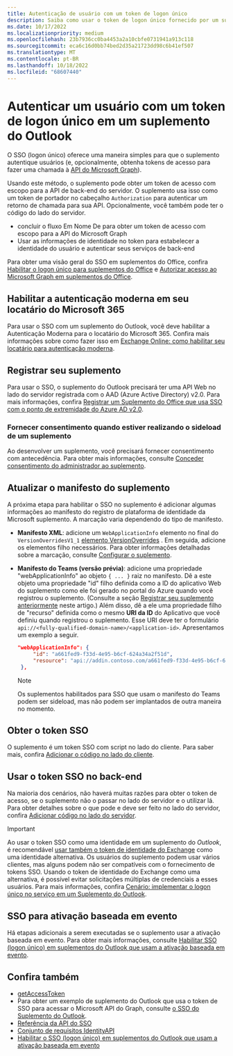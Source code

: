 ```yaml
---
title: Autenticação de usuário com um token de logon único
description: Saiba como usar o token de logon único fornecido por um suplemento do Outlook para implementar o SSO com o serviço.
ms.date: 10/17/2022
ms.localizationpriority: medium
ms.openlocfilehash: 23b7936cc0ba4453a2a10cbfe0731941a913c118
ms.sourcegitcommit: eca6c16d0bb74bed2d35a21723dd98c6b41ef507
ms.translationtype: MT
ms.contentlocale: pt-BR
ms.lasthandoff: 10/18/2022
ms.locfileid: "68607440"
---
```

# <a name="authenticate-a-user-with-a-single-sign-on-token-in-an-outlook-add-in"></a>Autenticar um usuário com um token de logon único em um suplemento do Outlook

O SSO (logon único) oferece uma maneira simples para que o suplemento autentique usuários (e, opcionalmente, obtenha tokens de acesso para fazer uma chamada à [API do Microsoft Graph](/graph/overview)).

Usando este método, o suplemento pode obter um token de acesso com escopo para a API de back-end do servidor. O suplemento usa isso como um token de portador no cabeçalho `Authorization` para autenticar um retorno de chamada para sua API. Opcionalmente, você também pode ter o código do lado do servidor.

- concluir o fluxo Em Nome De para obter um token de acesso com escopo para a API do Microsoft Graph
- Usar as informações de identidade no token para estabelecer a identidade do usuário e autenticar seus serviços de back-end

Para obter uma visão geral do SSO em suplementos do Office, confira [Habilitar o logon único para suplementos do Office](../develop/sso-in-office-add-ins.md) e [Autorizar acesso ao Microsoft Graph em suplementos do Office](../develop/authorize-to-microsoft-graph.md).

## <a name="enable-modern-authentication-in-your-microsoft-365-tenancy"></a>Habilitar a autenticação moderna em seu locatário do Microsoft 365

Para usar o SSO com um suplemento do Outlook, você deve habilitar a Autenticação Moderna para o locatário do Microsoft 365. Confira mais informações sobre como fazer isso em [Exchange Online: como habilitar seu locatário para autenticação moderna](https://social.technet.microsoft.com/wiki/contents/articles/32711.exchange-online-how-to-enable-your-tenant-for-modern-authentication.aspx).

## <a name="register-your-add-in"></a>Registrar seu suplemento

Para usar o SSO, o suplemento do Outlook precisará ter uma API Web no lado do servidor registrada com o AAD (Azure Active Directory) v2.0. Para mais informações, confira [Registrar um Suplemento do Office que usa SSO com o ponto de extremidade do Azure AD v2.0](../develop/register-sso-add-in-aad-v2.md).

### <a name="provide-consent-when-sideloading-an-add-in"></a>Fornecer consentimento quando estiver realizando o sideload de um suplemento

Ao desenvolver um suplemento, você precisará fornecer consentimento com antecedência. Para obter mais informações, consulte [Conceder consentimento do administrador ao suplemento](../develop/grant-admin-consent-to-an-add-in.md).

## <a name="update-the-add-in-manifest"></a>Atualizar o manifesto do suplemento

A próxima etapa para habilitar o SSO no suplemento é adicionar algumas informações ao manifesto do registro de plataforma de identidade da Microsoft suplemento. A marcação varia dependendo do tipo de manifesto.

- **Manifesto XML**: adicione um `WebApplicationInfo` elemento no final do `VersionOverridesV1_1` [elemento VersionOverrides](/javascript/api/manifest/versionoverrides) . Em seguida, adicione os elementos filho necessários. Para obter informações detalhadas sobre a marcação, consulte [Configurar o suplemento](../develop/sso-in-office-add-ins.md#configure-the-add-in).
- **Manifesto do Teams (versão prévia)**: adicione uma propriedade "webApplicationInfo" ao objeto `{ ... }` raiz no manifesto. Dê a este objeto uma propriedade "id" filho definida como a ID do aplicativo Web do suplemento como ele foi gerado no portal do Azure quando você registrou o suplemento. (Consulte a seção [Registrar seu suplemento anteriormente](#register-your-add-in) neste artigo.) Além disso, dê a ele uma propriedade filho de "recurso" definida como o mesmo **URI da ID** do Aplicativo que você definiu quando registrou o suplemento. Esse URI deve ter o formulário `api://<fully-qualified-domain-name>/<application-id>`. Apresentamos um exemplo a seguir.

   ```json
   "webApplicationInfo": {
        "id": "a661fed9-f33d-4e95-b6cf-624a34a2f51d",
        "resource": "api://addin.contoso.com/a661fed9-f33d-4e95-b6cf-624a34a2f51d"
    },
   ```

  > [!NOTE]
  > Os suplementos habilitados para SSO que usam o manifesto do Teams podem ser sideload, mas não podem ser implantados de outra maneira no momento.

## <a name="get-the-sso-token"></a>Obter o token SSO

O suplemento é um token SSO com script no lado do cliente. Para saber mais, confira [Adicionar o código no lado do cliente](../develop/sso-in-office-add-ins.md#add-client-side-code).

## <a name="use-the-sso-token-at-the-back-end"></a>Usar o token SSO no back-end

Na maioria dos cenários, não haverá muitas razões para obter o token de acesso, se o suplemento não o passar no lado do servidor e o utilizar lá. Para obter detalhes sobre o que pode e deve ser feito no lado do servidor, confira [Adicionar código no lado do servidor](../develop/sso-in-office-add-ins.md#pass-the-access-token-to-server-side-code).

> [!IMPORTANT]
> Ao usar o token SSO como uma identidade em um suplemento do *Outlook*, é recomendável [usar também o token de identidade do Exchange](authenticate-a-user-with-an-identity-token.md) como uma identidade alternativa. Os usuários do suplemento podem usar vários clientes, mas alguns podem não ser compatíveis com o fornecimento de tokens SSO. Usando o token de identidade do Exchange como uma alternativa, é possível evitar solicitações múltiplas de credenciais a esses usuários. Para mais informações, confira [Cenário: implementar o logon único no serviço em um Suplemento do Outlook](implement-sso-in-outlook-add-in.md).

## <a name="sso-for-event-based-activation"></a>SSO para ativação baseada em evento

Há etapas adicionais a serem executadas se o suplemento usar a ativação baseada em evento. Para obter mais informações, consulte [Habilitar SSO (logon único) em suplementos do Outlook que usam a ativação baseada em evento](use-sso-in-event-based-activation.md).

## <a name="see-also"></a>Confira também

- [getAccessToken](/javascript/api/office-runtime/officeruntime.auth#office-runtime-officeruntime-auth-getaccesstoken-member(1))
- Para obter um exemplo de suplemento do Outlook que usa o token de SSO para acessar o Microsoft API do Graph, consulte [o SSO do Suplemento do Outlook](https://github.com/OfficeDev/Office-Add-in-samples/tree/main/Samples/auth/Outlook-Add-in-SSO).
- [Referência da API do SSO](/javascript/api/office/office.auth#office-office-auth-getaccesstoken-member(1))
- [Conjunto de requisitos IdentityAPI](/javascript/api/requirement-sets/common/identity-api-requirement-sets)
- [Habilitar o SSO (logon único) em suplementos do Outlook que usam a ativação baseada em evento](use-sso-in-event-based-activation.md)

